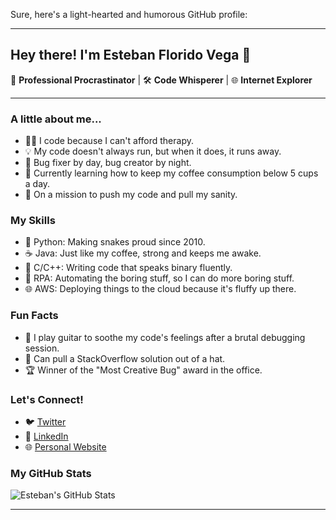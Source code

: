 Sure, here's a light-hearted and humorous GitHub profile:

---

## Hey there! I'm Esteban Florido Vega 👋

🌟 **Professional Procrastinator** | 🛠️ **Code Whisperer** | 🌐 **Internet Explorer**

---

### A little about me...

- 👨‍💻 I code because I can't afford therapy.
- 💡 My code doesn't always run, but when it does, it runs away.
- 🐛 Bug fixer by day, bug creator by night.
- 🌱 Currently learning how to keep my coffee consumption below 5 cups a day.
- 🚀 On a mission to push my code and pull my sanity.

### My Skills

- 🐍 Python: Making snakes proud since 2010.
- ☕ Java: Just like my coffee, strong and keeps me awake.
- 💾 C/C++: Writing code that speaks binary fluently.
- 🦾 RPA: Automating the boring stuff, so I can do more boring stuff.
- 🌐 AWS: Deploying things to the cloud because it's fluffy up there.

### Fun Facts

- 🎸 I play guitar to soothe my code's feelings after a brutal debugging session.
- 🎩 Can pull a StackOverflow solution out of a hat.
- 🏆 Winner of the "Most Creative Bug" award in the office.

### Let's Connect!

- 🐦 [Twitter](https://twitter.com)
- 🔗 [LinkedIn](https://www.linkedin.com/in/esteban-florido-vega-4ab05814a/)
- 🌐 [Personal Website](https://yourpersonalwebsite.com)

### My GitHub Stats

![Esteban's GitHub Stats](https://github-readme-stats.vercel.app/api?username=yourusername&show_icons=true&theme=radical)

---
